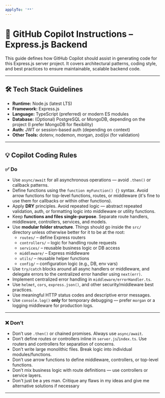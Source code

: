 ```yaml
---
applyTo: '**'
---
```

# 🧠 GitHub Copilot Instructions – Express.js Backend

This guide defines how GitHub Copilot should assist in generating code for this Express.js server project. It covers architectural patterns, coding style, and best practices to ensure maintainable, scalable backend code.

---

## 🛠️ Tech Stack Guidelines

- **Runtime:** Node.js (latest LTS)
- **Framework:** Express.js
- **Language:** TypeScript (preferred) or modern ES modules
- **Database:** (Optional) PostgreSQL or MongoDB, depending on the project (I prefer MongoDB for flexibility)
- **Auth:** JWT or session-based auth (depending on context)
- **Other Tools:** dotenv, nodemon, morgan, zod/joi (for validation)

---

## 💡 Copilot Coding Rules

### ✅ Do

- Use `async/await` for all asynchronous operations — avoid `.then()` or callback patterns.
- Define functions using the `function myFunction() {}` syntax. Avoid arrow functions for top-level functions, routes, or middleware (it's fine to use them for callbacks or within other functions).
- Apply **DRY** principles. Avoid repeated logic — abstract repeated validation, auth, or formatting logic into middleware or utility functions.
- Keep **functions and files single-purpose**. Separate route handlers, middleware, controllers, services, and models.
- Use **modular folder structure**. Things should go inside the `src/` directory unless otherwise better for it to be at the root:
  - `routes/` – define Express routers
  - `controllers/` – logic for handling route requests
  - `services/` – reusable business logic or DB access
  - `middleware/` – Express middleware
  - `utils/` – reusable helper functions
  - `config/` – configuration logic (e.g., DB, env vars)
- Use `try/catch` blocks around all async handlers or middleware, and delegate errors to the centralized error handler using `next(err)`.
- Implement centralized error handling in `middleware/errorHandler.ts`.
- Use `helmet`, `cors`, `express.json()`, and other security/middleware best practices.
- Use meaningful HTTP status codes and descriptive error messages.
- Use `console.log()` **only** for temporary debugging — prefer `morgan` or a logging middleware for production logs.

---

### ❌ Don’t

- Don’t use `.then()` or chained promises. Always use `async/await`.
- Don’t define routes or controllers inline in `server.js`/`index.ts`. Use routers and controllers for separation of concerns.
- Don’t write large monolithic files. Break logic into individual modules/functions.
- Don’t use arrow functions to define middleware, controllers, or top-level functions.
- Don’t mix business logic with route definitions — use controllers or service layers.
- Don't just be a yes man. Critique any flaws in my ideas and give me alternative solutions if necessary

---